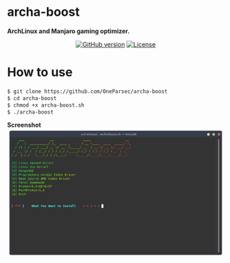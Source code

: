 # archa-boost
**ArchLinux and Manjaro gaming optimizer.**

<p align="center">
<a href="https://github.com/OneParsec/archa-boost/releases"><img title="GitHub version" src="https://img.shields.io/badge/version-0.1--alpha-blue"></a>
<a href="https://github.com/OneParsec/archa-boost/blob/main/LICENSE"><img title="License" src="https://img.shields.io/badge/license-GPL--3-red"></a>
</p>

# How to use
```
$ git clone https://github.com/OneParsec/archa-boost
$ cd archa-boost
$ chmod +x archa-boost.sh
$ ./archa-boost
```
**Screenshot**
![](images/screenshot.png)
